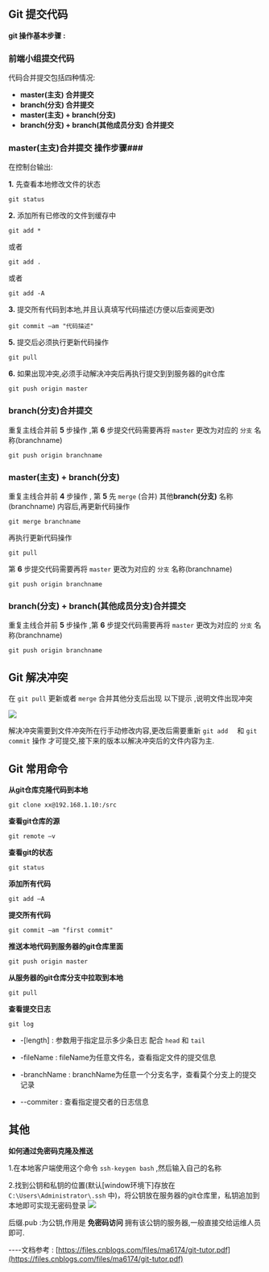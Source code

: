 ## Git 提交代码 ##

**git 操作基本步骤 :** 

### **前端小组提交代码** ###

代码合并提交包括四种情况:

- **master(主支) 合并提交** 
- **branch(分支) 合并提交**
- **master(主支) + branch(分支)**
- **branch(分支) + branch(其他成员分支) 合并提交**


### master(主支)合并提交 操作步骤###

在控制台输出: 

**1.** 先查看本地修改文件的状态	
		
	git status

**2.** 添加所有已修改的文件到缓存中

	git add * 
或者

	git add .
或者

	git add -A

**3.** 提交所有代码到本地,并且认真填写代码描述(方便以后查阅更改)

	git commit –am "代码描述"

**5.** 提交后必须执行更新代码操作
	
	git pull

**6.** 如果出现冲突,必须手动解决冲突后再执行提交到到服务器的git仓库

	git push origin master


### branch(分支)合并提交 ###

重复主线合并前 **5** 步操作 ,第 **6** 步提交代码需要再将 `master` 更改为对应的 `分支` 名称(branchname)

	git push origin branchname

### master(主支) + branch(分支) ###


重复主线合并前 **4** 步操作 , 第 **5** 先 `merge` (合并) 其他**branch(分支)** 名称(branchname) 内容后,再更新代码操作

	git merge branchname

再执行更新代码操作

	git pull
	

第 **6** 步提交代码需要再将 `master` 更改为对应的 `分支` 名称(branchname)

	git push origin branchname

### branch(分支) + branch(其他成员分支)合并提交 ###

重复主线合并前 **5** 步操作 ,第 **6** 步提交代码需要再将 `master` 更改为对应的 `分支` 名称(branchname)

	git push origin branchname



## Git 解决冲突 ##

在 `git pull` 更新或者 `merge` 合并其他分支后出现 以下提示 ,说明文件出现冲突

![](https://i.imgur.com/ZSXbuSs.png)

解决冲突需要到文件冲突所在行手动修改内容,更改后需要重新 `git add  ` 和 `git commit` 操作 才可提交,接下来的版本以解决冲突后的文件内容为主.

## Git 常用命令 ##

**从git仓库克隆代码到本地** 

	git clone xx@192.168.1.10:/src	 

**查看git仓库的源**  

	git remote –v 
                 
**查看git的状态**  
 
	git status 

**添加所有代码**

	git add –A  

**提交所有代码**        
           
	git commit –am "first commit"   

**推送本地代码到服务器的git仓库里面**

	git push origin master     
      
**从服务器的git仓库分支中拉取到本地**

	git pull                      

**查看提交日志**

	git log

- -[length] :  参数用于指定显示多少条日志 配合 `head` 和 `tail`

- -fileName :  fileName为任意文件名，查看指定文件的提交信息

- -branchName : branchName为任意一个分支名字，查看莫个分支上的提交记录

- --commiter : 查看指定提交者的日志信息


## 其他 ##
**如何通过免密码克隆及推送**

1.在本地客户端使用这个命令 `ssh-keygen bash` ,然后输入自己的名称


2.找到公钥和私钥的位置(默认[window环境下]存放在 `C:\Users\Administrator\.ssh` 中)，将公钥放在服务器的git仓库里，私钥追加到本地即可实现无密码登录 
![](https://i.imgur.com/DJ9XpkK.png)

后缀.pub :为公钥,作用是 **免密码访问** 拥有该公钥的服务器,一般直接交给运维人员即可.

----文档参考 : [https://files.cnblogs.com/files/ma6174/git-tutor.pdf](https://files.cnblogs.com/files/ma6174/git-tutor.pdf)

	 






